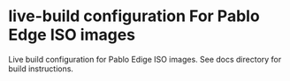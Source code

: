 # live-build configuration For Pablo Edge ISO images

Live build configuration for Pablo Edige ISO images. See docs directory for
build instructions.
